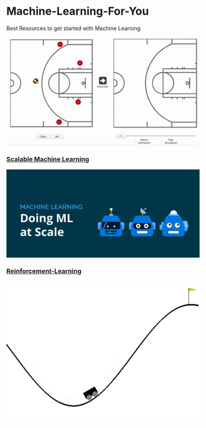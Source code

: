 # Machine-Learning-For-You
Best Resources to get started with Machine Learning

![img1](https://github.com/Ishaan28malik/Machine-Learning-For-You/blob/master/src/0.gif)


### [Scalable Machine Learning](https://www.codementor.io/blog/scalable-ml-models-6rvtbf8dsd)
![img2](https://github.com/Ishaan28malik/Machine-Learning-For-You/blob/master/src/ML2.PNG)

### [Reinforcement-Learning](https://towardsdatascience.com/reinforcement-learning-tutorial-with-open-ai-gym-9b11f4e3c204)
![img3](https://github.com/Ishaan28malik/Machine-Learning-For-You/blob/master/src/ML3.PNG)
